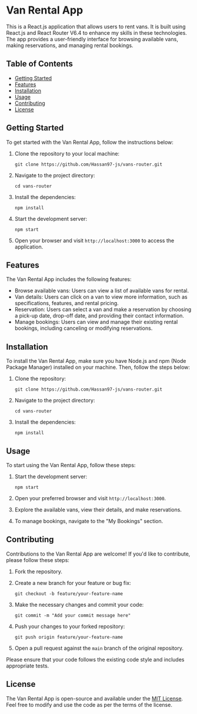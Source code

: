 # Van Rental App

This is a React.js application that allows users to rent vans. It is built using React.js and React Router V6.4 to enhance my skills in these technologies. The app provides a user-friendly interface for browsing available vans, making reservations, and managing rental bookings.

## Table of Contents

- [Getting Started](https://www.example.com)
- [Features](https://www.example.com)
- [Installation](https://www.example.com)
- [Usage](https://www.example.com)
- [Contributing](https://www.example.com)
- [License](https://www.example.com)

## Getting Started

To get started with the Van Rental App, follow the instructions below:

1. Clone the repository to your local machine:

   `git clone https://github.com/Hassan97-js/vans-router.git`

2. Navigate to the project directory:

   `cd vans-router`

3. Install the dependencies:

   `npm install`

4. Start the development server:

   `npm start`

5. Open your browser and visit `http://localhost:3000` to access the application.

## Features

The Van Rental App includes the following features:

- Browse available vans: Users can view a list of available vans for rental.
- Van details: Users can click on a van to view more information, such as specifications, features, and rental pricing.
- Reservation: Users can select a van and make a reservation by choosing a pick-up date, drop-off date, and providing their contact information.
- Manage bookings: Users can view and manage their existing rental bookings, including canceling or modifying reservations.

## Installation

To install the Van Rental App, make sure you have Node.js and npm (Node Package Manager) installed on your machine. Then, follow the steps below:

1. Clone the repository:

   `git clone https://github.com/Hassan97-js/vans-router.git`

2. Navigate to the project directory:

   `cd vans-router`

3. Install the dependencies:

   `npm install`

## Usage

To start using the Van Rental App, follow these steps:

1. Start the development server:

   `npm start`

2. Open your preferred browser and visit `http://localhost:3000`.

3. Explore the available vans, view their details, and make reservations.

4. To manage bookings, navigate to the "My Bookings" section.

## Contributing

Contributions to the Van Rental App are welcome! If you'd like to contribute, please follow these steps:

1. Fork the repository.

2. Create a new branch for your feature or bug fix:

   `git checkout -b feature/your-feature-name`

3. Make the necessary changes and commit your code:

   `git commit -m "Add your commit message here"`

4. Push your changes to your forked repository:

   `git push origin feature/your-feature-name`

5. Open a pull request against the `main` branch of the original repository.

Please ensure that your code follows the existing code style and includes appropriate tests.

## License

The Van Rental App is open-source and available under the [MIT License](https://opensource.org/licenses/MIT). Feel free to modify and use the code as per the terms of the license.
